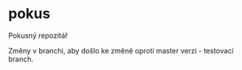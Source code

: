 # pokus
Pokusný repozitář

Změny v branchi, aby došlo ke změně oproti master verzi - testovací branch.
